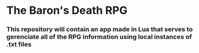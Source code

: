 # The Baron's Death RPG

### This repository will contain an app made in Lua that serves to gerenciate all of the RPG information using local instances of .txt files